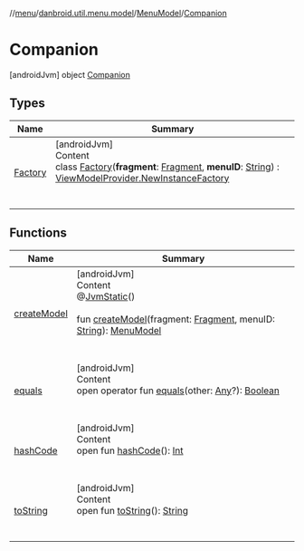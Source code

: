 //[menu](../../../index.md)/[danbroid.util.menu.model](../../index.md)/[MenuModel](../index.md)/[Companion](index.md)



# Companion  
 [androidJvm] object [Companion](index.md)   


## Types  
  
|  Name|  Summary| 
|---|---|
| <a name="danbroid.util.menu.model/MenuModel.Companion.Factory///PointingToDeclaration/"></a>[Factory](-factory/index.md)| <a name="danbroid.util.menu.model/MenuModel.Companion.Factory///PointingToDeclaration/"></a>[androidJvm]  <br>Content  <br>class [Factory](-factory/index.md)(**fragment**: [Fragment](https://developer.android.com/reference/kotlin/androidx/fragment/app/Fragment.html), **menuID**: [String](https://kotlinlang.org/api/latest/jvm/stdlib/kotlin/-string/index.html)) : [ViewModelProvider.NewInstanceFactory](https://developer.android.com/reference/kotlin/androidx/lifecycle/ViewModelProvider.NewInstanceFactory.html)  <br><br><br>


## Functions  
  
|  Name|  Summary| 
|---|---|
| <a name="danbroid.util.menu.model/MenuModel.Companion/createModel/#androidx.fragment.app.Fragment#kotlin.String/PointingToDeclaration/"></a>[createModel](create-model.md)| <a name="danbroid.util.menu.model/MenuModel.Companion/createModel/#androidx.fragment.app.Fragment#kotlin.String/PointingToDeclaration/"></a>[androidJvm]  <br>Content  <br>@[JvmStatic](https://kotlinlang.org/api/latest/jvm/stdlib/kotlin.jvm/-jvm-static/index.html)()  <br>  <br>fun [createModel](create-model.md)(fragment: [Fragment](https://developer.android.com/reference/kotlin/androidx/fragment/app/Fragment.html), menuID: [String](https://kotlinlang.org/api/latest/jvm/stdlib/kotlin/-string/index.html)): [MenuModel](../index.md)  <br><br><br>
| <a name="kotlin/Any/equals/#kotlin.Any?/PointingToDeclaration/"></a>[equals](../../../danbroid.util.menu.ui/-menu-item-diff-callback/index.md#%5Bkotlin%2FAny%2Fequals%2F%23kotlin.Any%3F%2FPointingToDeclaration%2F%5D%2FFunctions%2F16058836)| <a name="kotlin/Any/equals/#kotlin.Any?/PointingToDeclaration/"></a>[androidJvm]  <br>Content  <br>open operator fun [equals](../../../danbroid.util.menu.ui/-menu-item-diff-callback/index.md#%5Bkotlin%2FAny%2Fequals%2F%23kotlin.Any%3F%2FPointingToDeclaration%2F%5D%2FFunctions%2F16058836)(other: [Any](https://kotlinlang.org/api/latest/jvm/stdlib/kotlin/-any/index.html)?): [Boolean](https://kotlinlang.org/api/latest/jvm/stdlib/kotlin/-boolean/index.html)  <br><br><br>
| <a name="kotlin/Any/hashCode/#/PointingToDeclaration/"></a>[hashCode](../../../danbroid.util.menu.ui/-menu-item-diff-callback/index.md#%5Bkotlin%2FAny%2FhashCode%2F%23%2FPointingToDeclaration%2F%5D%2FFunctions%2F16058836)| <a name="kotlin/Any/hashCode/#/PointingToDeclaration/"></a>[androidJvm]  <br>Content  <br>open fun [hashCode](../../../danbroid.util.menu.ui/-menu-item-diff-callback/index.md#%5Bkotlin%2FAny%2FhashCode%2F%23%2FPointingToDeclaration%2F%5D%2FFunctions%2F16058836)(): [Int](https://kotlinlang.org/api/latest/jvm/stdlib/kotlin/-int/index.html)  <br><br><br>
| <a name="kotlin/Any/toString/#/PointingToDeclaration/"></a>[toString](../../../danbroid.util.menu.ui/-menu-item-diff-callback/index.md#%5Bkotlin%2FAny%2FtoString%2F%23%2FPointingToDeclaration%2F%5D%2FFunctions%2F16058836)| <a name="kotlin/Any/toString/#/PointingToDeclaration/"></a>[androidJvm]  <br>Content  <br>open fun [toString](../../../danbroid.util.menu.ui/-menu-item-diff-callback/index.md#%5Bkotlin%2FAny%2FtoString%2F%23%2FPointingToDeclaration%2F%5D%2FFunctions%2F16058836)(): [String](https://kotlinlang.org/api/latest/jvm/stdlib/kotlin/-string/index.html)  <br><br><br>

